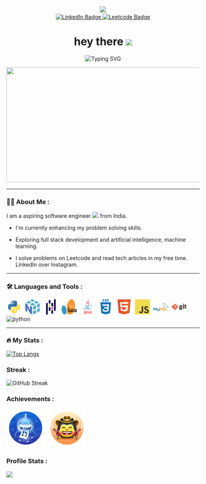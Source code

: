 <div id="header" align="center">
  <img src="https://media.giphy.com/media/M9gbBd9nbDrOTu1Mqx/giphy.gif" width="100"/>
</div>
<div id="badges" align="center">
  <a href="https://www.linkedin.com/in/shreya-s1107/">
    <img src="https://img.shields.io/badge/LinkedIn-blue?style=for-the-badge&logo=linkedin&logoColor=white" alt="LinkedIn Badge"/>
  </a>
  <a href="https://leetcode.com/u/shreyaaa11/">
    <img src="https://img.shields.io/badge/Leetcode-grey?style=for-the-badge&logo=leetcode&logoColor=black" alt="Leetcode Badge"/>
  </a>
</div>
<h1 align="center">
  hey there
  <img src="https://media.giphy.com/media/hvRJCLFzcasrR4ia7z/giphy.gif" width="30px"/>
</h1>
<p align="center">
  <img src="https://readme-typing-svg.herokuapp.com?font=Fira+Code&size=24&pause=1000&color=FFFFFF&center=true&vCenter=true&width=600&weight=800&lines=I+am+Shreya+S;A+Passionate+Software+Developer" alt="Typing SVG" />
</p>
<div align="center">
  <img src="https://media.giphy.com/media/dWesBcTLavkZuG35MI/giphy.gif" width="600" height="300"/>
</div>


---

### :woman_technologist: About Me :
I am a aspiring software engineer <img src="https://media.giphy.com/media/WUlplcMpOCEmTGBtBW/giphy.gif" width="30"> from India.

- I'm currently enhancing my problem solving skills.

- Exploring full stack development and artificial intelligence, machine learning.
  
- I solve problems on Leetcode and read tech articles in my free time. LinkedIn over Instagram.




---

### :hammer_and_wrench: Languages and Tools :

<div>
  <img src="https://github.com/devicons/devicon/blob/master/icons/python/python-original.svg" title="Python" alt="Python" width="40" height="40"/>&nbsp;
  <img src="https://github.com/devicons/devicon/blob/master/icons/numpy/numpy-original.svg" title="NumPy" alt="NumPy" width="40" height="40"/>&nbsp;
  <img src="https://github.com/devicons/devicon/blob/master/icons/pandas/pandas-original.svg" title="Pandas" alt="Pandas" width="40" height="40"/>&nbsp;
  <img src="https://raw.githubusercontent.com/scikit-learn/scikit-learn/main/doc/logos/scikit-learn-logo-without-subtitle.svg" title="Scikit-learn" alt="Scikit-learn" width="40" height="40"/>&nbsp;
  <img src="https://github.com/devicons/devicon/blob/master/icons/java/java-original-wordmark.svg" title="Java" alt="Java" width="40" height="40"/>&nbsp;
  <img src="https://github.com/devicons/devicon/blob/master/icons/css3/css3-plain-wordmark.svg"  title="CSS3" alt="CSS" width="40" height="40"/>&nbsp;
  <img src="https://github.com/devicons/devicon/blob/master/icons/html5/html5-original.svg" title="HTML5" alt="HTML" width="40" height="40"/>&nbsp;
  <img src="https://github.com/devicons/devicon/blob/master/icons/javascript/javascript-original.svg" title="JavaScript" alt="JavaScript" width="40" height="40"/>&nbsp;
  <img src="https://github.com/devicons/devicon/blob/master/icons/mysql/mysql-original-wordmark.svg" title="MySQL"  alt="MySQL" width="40" height="40"/>&nbsp;
  <img src="https://github.com/devicons/devicon/blob/master/icons/git/git-original-wordmark.svg" title="Git" **alt="Git" width="40" height="40"/>&nbsp;
  <img src="https://img.shields.io/badge/Python-3776AB?style=for-the-badge&logo=python&logoColor=white" title="python" alt="python" width="40" height ="40"/>
</div>

---

### :fire: My Stats :
[![Top Langs](https://github-readme-stats.vercel.app/api/top-langs/?username=Shreyaaa-11&layout=compact&theme=vision-friendly-dark)](https://github.com/anuraghazra/github-readme-stats)

### Streak :
![GitHub Streak](https://github-readme-streak-stats.herokuapp.com?user=Shreyaaa-11&theme=dark&hide_border=true&date_format=M%20j%5B%2C%20Y%5D&ring=2234AE&fire=D3D3D3&currStreakLabel=D3D3D3&sideNums=7A7ADB)

### Achievements :
<div>
  <img src="https://raw.githubusercontent.com/Schweinepriester/github-profile-achievements/main/images/pull-shark-default.png" width="100px">&nbsp;
<img src="https://raw.githubusercontent.com/Schweinepriester/github-profile-achievements/main/images/quickdraw-default.png" width="100px"/>
</div>

### Profile Stats :

![](https://komarev.com/ghpvc/?username=Shreyaaa-11&color=green)

<!---
Shreyaaa-11/Shreyaaa-11 is a ✨ special ✨ repository because its `README.md` (this file) appears on your GitHub profile.
You can click the Preview link to take a look at your changes.
--->
